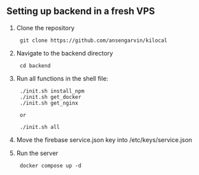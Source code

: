 ## Setting up backend in a fresh VPS

1. Clone the repository

        git clone https://github.com/ansengarvin/kilocal

2. Navigate to the backend directory

        cd backend

3. Run all functions in the shell file:

        ./init.sh install_npm
        ./init.sh get_docker
        ./init.sh get_nginx

        or

        ./init.sh all

4. Move the firebase service.json key into /etc/keys/service.json

5. Run the server

        docker compose up -d